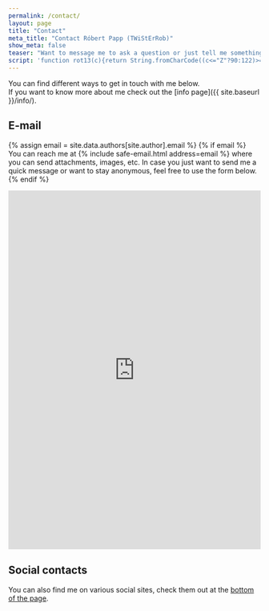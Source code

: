 ```yaml
---
permalink: /contact/
layout: page
title: "Contact"
meta_title: "Contact Róbert Papp (TWiStErRob)"
show_meta: false
teaser: "Want to message me to ask a question or just tell me something?"
script: 'function rot13(c){return String.fromCharCode((c<="Z"?90:122)>=(c=c.charCodeAt(0)+13)?c:c-26)}'
---
```

You can find different ways to get in touch with me below.  
If you want to know more about me check out the [info page]({{ site.baseurl }}/info/).

## E-mail

{% assign email = site.data.authors[site.author].email %}
{% if email %}
You can reach me at {% include safe-email.html address=email %} where you can send attachments, images, etc. In case you just want to send me a quick message or want to stay anonymous, feel free to use the form below.
{% endif %}

<iframe src="https://docs.google.com/forms/d/1cG89BafxKwdxv9kzS-C_MjZfte0Ldlz37vr0m2U77jA/viewform?embedded=true"
	 width="100%" height="715" frameborder="0" marginwidth="0" marginheight="0" scrolling="no">Loading...</iframe>

## Social contacts

You can also find me on various social sites, check them out at the [bottom of the page](#subfooter).
